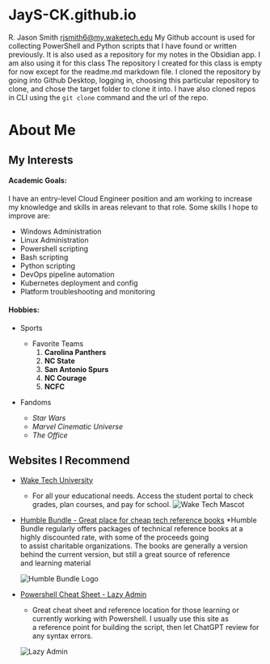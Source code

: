 # JayS-CK.github.io
R. Jason Smith
rjsmith6@my.waketech.edu
My Github account is used for collecting PowerShell and Python scripts that I have found or written previously. It is also used as a repository for my notes in the Obsidian app. I am also using it for this class
The repository I created for this class is empty for now except for the readme.md markdown file. 
I cloned the repository by going into Github Desktop, logging in, choosing this particular repository to clone, and chose the target folder to clone it into. I have also cloned repos in CLI using the `git clone` command and the url of the repo.





# About Me

## My Interests

#### Academic Goals:
I have an entry-level Cloud Engineer position and am working to increase my knowledge and skills in areas relevant to that role. Some skills I hope to improve are:
 * Windows Administration
 * Linux Administration
 * Powershell scripting
 * Bash scripting
 * Python scripting
 * DevOps pipeline automation
 * Kubernetes deployment and config
 * Platform troubleshooting and monitoring

 #### Hobbies:

 * Sports
    * Favorite Teams
        1. **Carolina Panthers**
        2. **NC State**
        3. **San Antonio Spurs**
        4. **NC Courage**
        5. **NCFC**

* Fandoms
    * *Star Wars*
    * *Marvel Cinematic Universe*
    * *The Office*

## Websites I Recommend

* [Wake Tech University](https://www.waketech.edu) 
    * For all your educational needs. Access the student portal to check grades, plan courses, and pay for school.
    ![Wake Tech Mascot](https://www.waketech.edu/sites/default/files/styles/785x441/public/paragraphs/news/lead-images/Athletics%20New%20Image.png?itok=9JzZ5ECN)

* [Humble Bundle - Great place for cheap tech reference books](https://www.humblebundle.com/books) 
    *Humble Bundle regularly offers packages of technical reference books at a highly discounted rate, with some of the proceeds going  
    to assist charitable organizations. The books are generally a version behind the current version, but still a great source of reference   
    and learning material

    ![Humble Bundle Logo](https://cdn.humblebundle.com/static/hashed/4814f84495cd679571cb94896978da3825562075.svg)

* [Powershell Cheat Sheet - Lazy Admin](https://lazyadmin.nl/powershell/powershell-cheat-sheet/) 
    * Great cheat sheet and reference location for those learning or currently working with Powershell. I usually use this site as  
    a reference point for building the script, then let ChatGPT review for any syntax errors.

    ![Lazy Admin](https://lazyadmin.nl/wp-content/uploads/2024/03/lazyadmin-2024-white-251-25.svg)
